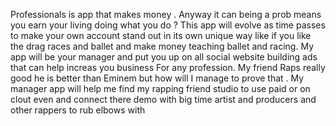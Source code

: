 Professionals is app that makes money . Anyway it can being a prob means you earn your living doing what you do ? This app will evolve as time passes to make your own account stand out in its own unique way like if you like the drag races and ballet and make money teaching ballet and racing. My app will be your manager and put you up on all social website building ads that can help increas you business
For any profession. My friend Raps really good he is better than Eminem but how will I manage to prove that . My manager app will help me find my rapping friend studio to use paid or on clout even and connect there demo with big time artist and producers and other rappers to rub elbows with
